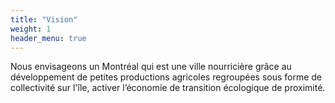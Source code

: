 ```yaml
---
title: "Vision"
weight: 1
header_menu: true
---
```


Nous envisageons un Montréal qui est une ville nourricière grâce au développement de petites productions agricoles regroupées sous forme de collectivité sur l'île, activer l’économie de transition écologique de proximité.

